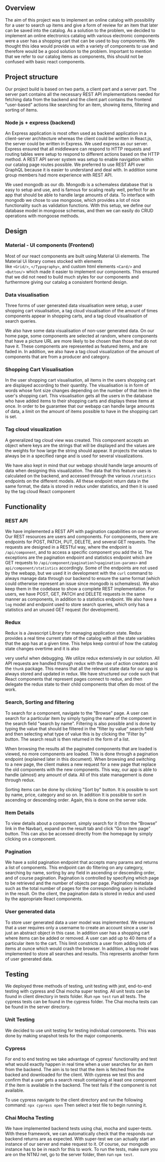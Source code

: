 ## Overview
The aim of this project was to implement an online catalog with possibility for a user to search up items and 
give a form of review for an item that later can be saved into the catalog. As a solution to the problem, 
we decided to implement an online electronics catalog with various electronic components were a user has a
shopping cart that can be used to buy components. We thought this idea would provide us with a variety of 
components to use and therefore would be a good solution to the problem. Important to mention that we refer to our 
catalog items as components, this should not be confused with basic react components.

## Project structure
Our project build is based on two parts, a client part and a server part. The server part contains all the 
necessary REST API implementations needed for fetching data from the backend and the client part contains the frontend "user-based"
actions like searching for an item, showing items, filtering and sorting of items.

### Node js + express (backend)
An Express application is most often used as backend application in a client-server architecture whereas the client could 
be written in React.js, the server could be written in Express. We used express as our server.
Express ensured that all middleware can respond to HTTP requests and routing tables were setup to respond to different actions 
based on the HTTP method. A REST API server system was setup to enable navigation within our catalog page routes possible. 
We preferred to use REST API over GraphQL because it is easier to understand and deal with. In addition some group 
members had more experience with REST API. 

We used mongodb as our db. Mongodb is a schemaless database that is easy to setup and use, and is famous for scaling really well, 
perfect for an app that should be able to handle large amounts of data. To interface with mongodb we chose 
to use mongoose, which provides a lot of nice functionality such as validation functions. With this setup, we define our database
model in mongoose schemas, and then we can easily do CRUD operations with mongoose methods.


## Design 
### Material - UI components (Frontend)
Most of our react components are built using Material Ui elements. The Material Ui library comes stocked with elements  
like `<Grid/>`, `</Typography>`, and custom html elements `<Card/>` and `<Button/>` which made it easier to implement
our components. This ensured that we did not need to build much styles for our components and furthermore giving our catalog a 
consistent frontend design. 

### Data visualisation
Three forms of user generated data visualisation were setup, a user shopping cart visualisation, a tag cloud visualisation of
the amount of times components appear in shopping carts, and a tag cloud visualisation of search queries.

We also have some data visualisation of non-user generated data. On our home page, some components are selected at random,
where components that have a picture URL are more likely to be chosen than those that do not have it. These components are
represented as featured items, and are faded in. In addition, we also have a tag cloud visualization of the amount of 
components that are from a producer and category.

###  Shopping Cart Visualisation
In the user shopping cart visualisation, all items in the users shopping cart are displayed according to their quantity. 
The visualisation is in form of words whose font size changes depending on the number of that item in the user's 
shopping cart. This visualisation gets all the users in the database who have added items to their shopping carts 
and displays these items at once. In order to be guarantee that our webapp can handle large amounts of data, a limit
on the amount of items possible to have in the shopping cart is set.

### Tag cloud visualization
A generalized tag cloud view was created. This component accepts an object where keys are the strings that will be
displayed and the values are the weights for how large the string should appear. It projects the values to
always be in a specified range and is used for several visualizations. 

We have also kept in mind that our webapp should handle large amounts of data when designing this visualization. The 
data that this feature uses is calculated on the backend, and accessed through the various `/statistics` endpoints on 
the different models. All these endpoint return data in the same format, the data is stored in redux under statistics, 
and then it is used by the tag cloud React component

## Functionality
### REST API
We have implemented a REST API with pagination capabilities on our server. Our REST resources are users and components. 
For components, there are endpoints for POST, PATCH, PUT, DELETE, and several GET requests. The requests are designed 
in a RESTful way, where the endpoint is `/api/component`, and to access a specific component you add the id. The exceptions 
are the pagination endpoint and statistics endpoint which are GET requests to `/api/component/pagination?<pagination-params>` 
and `api/component/statistics` accordingly. Some of the endpoints are not used by the webapp, but we used it in development 
with the `curl` command to always manage data through our backend to ensure the same format (which could otherwise represent 
an issue since mongodb is schemaless). We also keep them in the codebase to show a complete REST implementation. For users, 
we have POST, GET, PATCH and DELETE requests in the same manner as components, in addition to a statistics endpoint. 
We also have a `log` model and endpoint used to store search queries, which only has a statistics and an unused GET 
request (for development). 

### Redux 
Redux is a Javascript Library for managing application state. Redux provides a real time current state of the catalog with all the 
state variables that the app has at a given time. This helps keep control of how the catalog state changes overtime and it is also

very useful when debugging. We utilize redux extensively in our solution. All API requests are handled through redux with the use
of action creators and the `thunk` package. This means that all the relevant state data for our app is always stored and updated 
in redux. We have structured our code such that React components that represent pages connect to redux, and then delegate the redux
state to their child components that often do most of the work.

### Search, Sorting and filtering 
To search for a component, navigate to the "Browse" page. A user can search for a particular item by simply typing the name of 
the component in the search field "search by name". Filtering is also possible and is done by typing the value that should 
be filtered in the "filter by value" search field and then selecting what type of value this is by clicking the "Filter by" 
button.  The search result is then returned in the form of a list. 

When browsing the results all the paginated components that 
are loaded is viewed, no more components are loaded. This is done through a pagination endpoint (explained later in this document).
When browsing and switching to a new page, the client makes a new request for a new page that replace the old components
with the new components. This way, our app is able to handle (almost) any amount of data. All of this state management is 
done through redux.

Sorting items can be done by clicking "Sort by" button. It is possible to sort by name, price, category and so on. In addition 
It is possible to sort in ascending or descending order. Again, this is done on the server side.

### Item Details 
To view details about a component, simply search for it (from the “Browse” link in the Navbar), expand on the result 
tab and click “Go to item page” button. This can also be accessed directly from the homepage by simply clicking on a component. 

### Pagination 
We have a solid pagination endpoint that accepts many params and returns a list of components. This endpoint can do
filtering on any category, searching by name, sorting by any field in ascending or descending order, and of course pagination.
Pagination is controlled by specifying which page to be retrieved and the number of objects per page. Pagination 
metadata such as the total number of pages for the corresponding query is included in the result. On the client, 
the pagination data is stored in redux and used by the appropriate React components. 

### User generated data
To store user generated data a user model was implemented. We ensured that a user requires only a username to create 
an account since a user is just an abstract object in this case. In addition user has a shopping cart where items can be 
added or removed. A user can add up to 40 items of a particular item to the cart. This limit constricts a user from adding 
lots of items at ounce which would crash the browser. In addition, a log model was implemented to store all searches and 
results. This represents another form of user generated data.

## Testing
We deployed three methods of testing, unit testing with jest, end-to-end testing with cypress and Chai mocha super testing. 
All unit tests can be found in client directory in tests folder. Run `npm test` run all tests. 
The cypress tests can be found in the cypress folder. The Chai mocha tests can be found in the server directory.

### Unit Testing
We decided to use unit testing for testing individual components. This was done by making snapshot tests for the major
components. 
  
### Cypress
For end to end testing we take advantage of cypress' functionality and test what would exactly happen in real time
when a user searches for an item from the backend. The aim is to test that the item is fetched from the backed and 
downloaded for the client. With cypress we test this and confirm that a user gets a search result containing at least 
one component if the item is available in the backend. The test fails if the component is not available.

To use cypress navigate to the client directory and run the following command: `npx cypress open` 
Then select a test file to begin running it.

### Chai Mocha Testing 
We have implemented backend tests using chai, mocha and super-tests. With these framework, we can automatically check 
that the responds our backend returns are as expected. With super-test we can actually start an instance of our server
and make request to it. Of course, our mongodb instance has to be in reach for this to work. To run the tests, make sure
you are on the NTNU net, go to the server folder, then run `npm test`.
